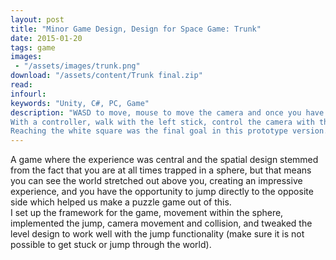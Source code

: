 ```yaml
---
layout: post
title: "Minor Game Design, Design for Space Game: Trunk"
date: 2015-01-20
tags: game
images:
 - "/assets/images/trunk.png"
download: "/assets/content/Trunk final.zip"
read:
infourl:
keywords: "Unity, C#, PC, Game"
description: "WASD to move, mouse to move the camera and once you have legs, space to jump. 
With a controller, walk with the left stick, control the camera with the right stick and jump with A or Y.
Reaching the white square was the final goal in this prototype version."
---
```


A game where the experience was central and the spatial design stemmed from the fact that you are at all times trapped in a sphere, but that means you can see the world stretched out above you, creating an impressive experience, and you have the opportunity to jump directly to the opposite side which helped us make a puzzle game out of this.
<br>
I set up the framework for the game, movement within the sphere, implemented the jump, camera movement and collision, and tweaked the level design to work well with the jump functionality (make sure it is not possible to get stuck or jump through the world).